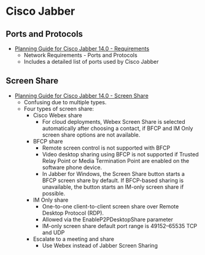 # Cisco Jabber

## Ports and Protocols

* [Planning Guide for Cisco Jabber 14.0 - Requirements][1]
  * Network Requirements - Ports and Protocols
  * Includes a detailed list of ports used by Cisco Jabber

## Screen Share

* [Planning Guide for Cisco Jabber 14.0 - Screen Share ][2]
  * Confusing due to multiple types.
  * Four types of screen share:
    * Cisco Webex share
      * For cloud deployments, Webex Screen Share is selected automatically after choosing a contact, if BFCP and IM Only screen share options are not available.
    * BFCP share
      * Remote screen control is not supported with BFCP
      * Video desktop sharing using BFCP is not supported if Trusted Relay Point or Media Termination Point are enabled on the software phone device. 
      * In Jabber for Windows, the Screen Share button starts a BFCP screen share by default. If BFCP-based sharing is unavailable, the button starts an IM-only screen share if possible.
    * IM Only share
      * One-to-one client-to-client screen share over Remote Desktop Protocol (RDP). 
      * Allowed via the EnableP2PDesktopShare parameter
      * IM-only screen share default port range is 49152–65535 TCP and UDP
    * Escalate to a meeting and share
      * Use Webex instead of Jabber Screen Sharing

[1]: https://www.cisco.com/c/en/us/td/docs/voice_ip_comm/jabber/14_0/cjab_b_planning-guide-cisco-jabber-14_0/cjab_b_planning-guide-cisco-jabber-129_chapter_01010.html
[2]: https://www.cisco.com/c/en/us/td/docs/voice_ip_comm/jabber/14_0/cjab_b_planning-guide-cisco-jabber-14_0/cjab_b_planning-guide-cisco-jabber-129_chapter_01000.html

